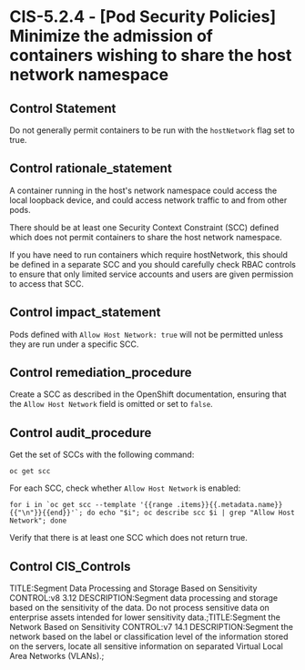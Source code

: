 # CIS-5.2.4 - \[Pod Security Policies\] Minimize the admission of containers wishing to share the host network namespace

## Control Statement

Do not generally permit containers to be run with the `hostNetwork` flag set to true.

## Control rationale_statement

A container running in the host's network namespace could access the local loopback device, and could access network traffic to and from other pods.

There should be at least one Security Context Constraint (SCC) defined which does not permit containers to share the host network namespace.

If you have need to run containers which require hostNetwork, this should be defined in a separate SCC and you should carefully check RBAC controls to ensure that only limited service accounts and users are given permission to access that SCC.

## Control impact_statement

Pods defined with `Allow Host Network: true` will not be permitted unless they are run under a specific SCC.

## Control remediation_procedure

Create a SCC as described in the OpenShift documentation, ensuring that the `Allow Host Network` field is omitted or set to `false`.

## Control audit_procedure

Get the set of SCCs with the following command:

```
oc get scc
```

For each SCC, check whether `Allow Host Network` is enabled:

```
for i in `oc get scc --template '{{range .items}}{{.metadata.name}}{{"\n"}}{{end}}'`; do echo "$i"; oc describe scc $i | grep "Allow Host Network"; done
```

Verify that there is at least one SCC which does not return true.

## Control CIS_Controls

TITLE:Segment Data Processing and Storage Based on Sensitivity CONTROL:v8 3.12 DESCRIPTION:Segment data processing and storage based on the sensitivity of the data. Do not process sensitive data on enterprise assets intended for lower sensitivity data.;TITLE:Segment the Network Based on Sensitivity CONTROL:v7 14.1 DESCRIPTION:Segment the network based on the label or classification level of the information stored on the servers, locate all sensitive information on separated Virtual Local Area Networks (VLANs).;
